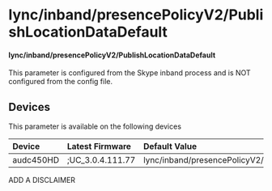 ﻿---
description: lync/inband/presencePolicyV2/PublishLocationDataDefault
search:
    keywords: ['lync','inband','presencePolicyV2','PublishLocationDataDefault']
---

# lync/inband/presencePolicyV2/PublishLocationDataDefault

#### lync/inband/presencePolicyV2/PublishLocationDataDefault

This parameter is configured from the Skype inband process and is NOT configured from the config file.



## Devices
This parameter is available on the following devices

| Device | Latest Firmware | Default Value |
|:---|:---|:---|
| audc450HD | ;UC_3.0.4.111.77 | lync/inband/presencePolicyV2/PublishLocationDataDefault=0 

ADD A DISCLAIMER

